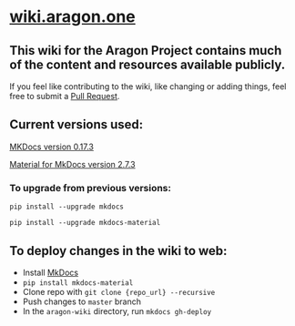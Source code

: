 # [wiki.aragon.one](https://wiki.aragon.one/)

## This wiki for the Aragon Project contains much of the content and resources available publicly.

If you feel like contributing to the wiki, like changing or adding things, feel free to submit a [Pull Request](https://github.com/aragon/aragon-wiki/pulls).

## Current versions used:
[MKDocs version 0.17.3](http://www.mkdocs.org/about/release-notes/)

[Material for MkDocs version 2.7.3](https://squidfunk.github.io/mkdocs-material/release-notes/)

### To upgrade from previous versions:
`pip install --upgrade mkdocs`

`pip install --upgrade mkdocs-material`

## To deploy changes in the wiki to web:

- Install [MkDocs](http://www.mkdocs.org/)
- `pip install mkdocs-material`
- Clone repo with `git clone {repo_url} --recursive`
- Push changes to `master` branch
- In the `aragon-wiki` directory, run `mkdocs gh-deploy`
